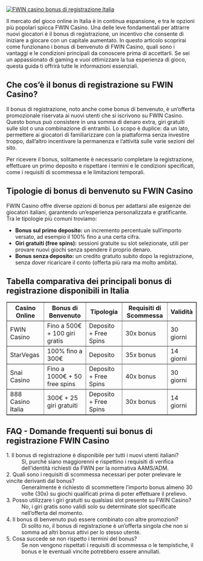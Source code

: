 [![FWIN casino bonus di registrazione Italia](https://123-caf.pages.dev/gitsignup.png)](https://vrmoo.ru/Bt82HjjY)

<p>Il mercato del gioco online in Italia è in continua espansione, e tra le opzioni più popolari spicca FWIN Casino. Una delle leve fondamentali per attrarre nuovi giocatori è il bonus di registrazione, un incentivo che consente di iniziare a giocare con un capitale aumentato. In questo articolo scoprirai come funzionano i bonus di benvenuto di FWIN Casino, quali sono i vantaggi e le condizioni principali da conoscere prima di accettarli. Se sei un appassionato di gaming e vuoi ottimizzare la tua esperienza di gioco, questa guida ti offrirà tutte le informazioni essenziali.</p>  <h2>Che cos’è il bonus di registrazione su FWIN Casino?</h2> <p>Il bonus di registrazione, noto anche come bonus di benvenuto, è un’offerta promozionale riservata ai nuovi utenti che si iscrivono su FWIN Casino. Questo bonus può consistere in una somma di denaro extra, giri gratuiti sulle slot o una combinazione di entrambi. Lo scopo è duplice: da un lato, permettere ai giocatori di familiarizzare con la piattaforma senza investire troppo, dall’altro incentivare la permanenza e l’attività sulle varie sezioni del sito.</p> <p>Per ricevere il bonus, solitamente è necessario completare la registrazione, effettuare un primo deposito e rispettare i termini e le condizioni specificati, come i requisiti di scommessa e le limitazioni temporali.</p>  <h2>Tipologie di bonus di benvenuto su FWIN Casino</h2> <p>FWIN Casino offre diverse opzioni di bonus per adattarsi alle esigenze dei giocatori italiani, garantendo un’esperienza personalizzata e gratificante. Tra le tipologie più comuni troviamo:</p> <ul>   <li><strong>Bonus sul primo deposito:</strong> un incremento percentuale sull’importo versato, ad esempio il 100% fino a una certa cifra.</li>   <li><strong>Giri gratuiti (free spins):</strong> sessioni gratuite su slot selezionate, utili per provare nuovi giochi senza spendere il proprio denaro.</li>   <li><strong>Bonus senza deposito:</strong> un credito gratuito subito dopo la registrazione, senza dover ricaricare il conto (offerta più rara ma molto ambita).</li> </ul>  <h2>Tabella comparativa dei principali bonus di registrazione disponibili in Italia</h2> <table border="1" cellpadding="8" cellspacing="0" style="border-collapse:collapse; width:100%;">   <thead>     <tr>       <th>Casino Online</th>       <th>Bonus di Benvenuto</th>       <th>Tipologia</th>       <th>Requisiti di Scommessa</th>       <th>Validità</th>     </tr>   </thead>   <tbody>     <tr>       <td>FWIN Casino</td>       <td>Fino a 500€ + 100 giri gratis</td>       <td>Deposito + Free Spins</td>       <td>30x bonus</td>       <td>30 giorni</td>     </tr>     <tr>       <td>StarVegas</td>       <td>100% fino a 300€</td>       <td>Deposito</td>       <td>35x bonus</td>       <td>14 giorni</td>     </tr>     <tr>       <td>Snai Casino</td>       <td>Fino a 1000€ + 50 free spins</td>       <td>Deposito + Free Spins</td>       <td>40x bonus</td>       <td>30 giorni</td>     </tr>     <tr>       <td>888 Casino Italia</td>       <td>300€ + 25 giri gratuiti</td>       <td>Deposito + Free Spins</td>       <td>30x bonus</td>       <td>14 giorni</td>     </tr>   </tbody> </table>  <h2>FAQ - Domande frequenti sui bonus di registrazione FWIN Casino</h2> <dl>   <dt>1. Il bonus di registrazione è disponibile per tutti i nuovi utenti italiani?</dt>   <dd>Sì, purché siano maggiorenni e rispettino i requisiti di verifica dell’identità richiesti da FWIN per la normativa AAMS/ADM.</dd>    <dt>2. Quali sono i requisiti di scommessa necessari per poter prelevare le vincite derivanti dal bonus?</dt>   <dd>Generalmente è richiesto di scommettere l’importo bonus almeno 30 volte (30x) su giochi qualificati prima di poter effettuare il prelievo.</dd>    <dt>3. Posso utilizzare i giri gratuiti su qualsiasi slot presente su FWIN Casino?</dt>   <dd>No, i giri gratis sono validi solo su determinate slot specificate nell’offerta del momento.</dd>    <dt>4. Il bonus di benvenuto può essere combinato con altre promozioni?</dt>   <dd>Di solito no, il bonus di registrazione è un’offerta singola che non si somma ad altri bonus attivi per lo stesso utente.</dd>    <dt>5. Cosa succede se non rispetto i termini del bonus?</dt>   <dd>Se non vengono rispettati i requisiti di scommessa o le tempistiche, il bonus e le eventuali vincite potrebbero essere annullati.</dd> </dl>